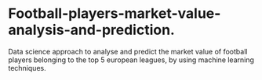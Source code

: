 # Football-players-market-value-analysis-and-prediction.
Data science approach to analyse and predict the market value of football players belonging to the top 5 european leagues, by using machine learning techniques.
